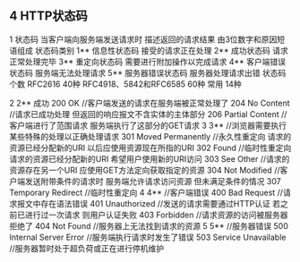 ## 4 HTTP状态码
1 状态码 当客户端向服务端发送请求时 描述返回的请求结果
	由3位数字和原因短语组成
状态码类别
	1** 信息性状态码 接受的请求正在处理
	2** 成功状态码 请求正常处理完毕
	3** 重定向状态码 需要进行附加操作以完成请求
	4** 客户端错误状态码 服务端无法处理请求
	5** 服务器错误状态码 服务器处理请求出错
状态码个数
	RFC2616 40种
	RFC4918、5842和RFC6585 60种
	常用 14种

2 2** 成功
	200 OK //客户端发送的请求在服务端被正常处理了
	204 No Content //请求已成功处理 但返回的响应报文不含实体的主体部分
	206 Partial Content //客户端进行了范围请求 服务端执行了这部分的GET请求
3 3** //浏览器需要执行某些特殊的处理以正确处理请求
	301 Moved Permanently //永久性重定向 请求的资源已经分配新的URI 以后应使用资源现在所指的URI
	302 Found //临时性重定向 请求的资源已经分配新的URI 希望用户使用新的URI访问
	303 See Other //请求的资源存在另一个URI 应使用GET方法定向获取指定的资源
	304 Not Modified //客户端发送附带条件的请求时 服务端允许请求访问资源 但未满足条件的情况
	307 Temporary Redirect //临时性重定向
4 4** //客户端错误
	400 Bad Request //请求报文中存在语法错误
	401 Unauthorized //发送的请求需要通过HTTP认证 若之前已进行过一次请求 则用户认证失败
	403 Forbidden //请求资源的访问被服务器拒绝了
	404 Not Found //服务器上无法找到请求的资源
5 5** //服务器错误
	500 Internal Server Error //服务端执行请求时发生了错误
	503 Service Unavailable //服务器暂时处于超负荷或正在进行停机维护
